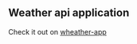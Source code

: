 ## Weather api application 

Check it out on [wheather-app](https://yellowsphere.github.io/wheather-js/)
